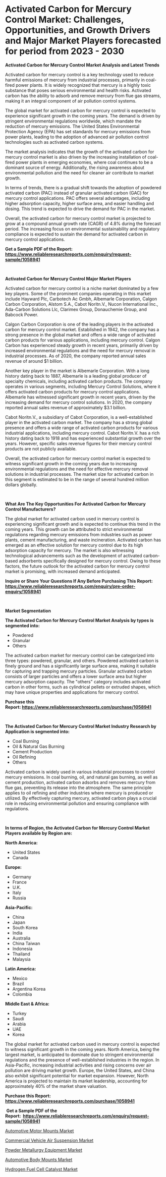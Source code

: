 <p><h1>Activated Carbon for Mercury Control Market: Challenges, Opportunities, and Growth Drivers and Major Market Players forecasted for period from 2023 - 2030</h1></p><p><strong>Activated Carbon for Mercury Control Market Analysis and Latest Trends</strong></p>
<p><p>Activated carbon for mercury control is a key technology used to reduce harmful emissions of mercury from industrial processes, primarily in coal-fired power plants. It is widely recognized that mercury is a highly toxic substance that poses serious environmental and health risks. Activated carbon has the ability to adsorb and remove mercury from flue gas streams, making it an integral component of air pollution control systems.</p><p>The global market for activated carbon for mercury control is expected to experience significant growth in the coming years. The demand is driven by stringent environmental regulations worldwide, which mandate the reduction of mercury emissions. The United States Environmental Protection Agency (EPA) has set standards for mercury emissions from power plants, leading to the adoption of advanced air pollution control technologies such as activated carbon systems.</p><p>The market analysis indicates that the growth of the activated carbon for mercury control market is also driven by the increasing installation of coal-fired power plants in emerging economies, where coal continues to be a dominant source of energy. Additionally, the rising awareness about environmental pollution and the need for cleaner air contribute to market growth.</p><p>In terms of trends, there is a gradual shift towards the adoption of powdered activated carbon (PAC) instead of granular activated carbon (GAC) for mercury control applications. PAC offers several advantages, including higher adsorption capacity, higher surface area, and easier handling and dosing. This trend is expected to drive the demand for PAC in the market.</p><p>Overall, the activated carbon for mercury control market is projected to grow at a compound annual growth rate (CAGR) of 4.8% during the forecast period. The increasing focus on environmental sustainability and regulatory compliance is expected to sustain the demand for activated carbon in mercury control applications.</p></p>
<p><strong>Get a Sample PDF of the Report:&nbsp; <a href="https://www.reliableresearchreports.com/enquiry/request-sample/1058941">https://www.reliableresearchreports.com/enquiry/request-sample/1058941</a></strong></p>
<p>&nbsp;</p>
<p><strong>Activated Carbon for Mercury Control Major Market Players</strong></p>
<p><p>Activated carbon for mercury control is a niche market dominated by a few key players. Some of the prominent companies operating in this market include Hayward Plc, Carbotech Ac Gmbh, Albemarle Corporation, Calgon Carbon Corporation, Alstom S.A., Cabot Noritn.V., Nucon International Inc., Ada-Carbon Solutions Llc, Clarimex Group, Donauchemie Group, and Babcock Power.</p><p>Calgon Carbon Corporation is one of the leading players in the activated carbon for mercury control market. Established in 1942, the company has a strong presence in the global market and offers a wide range of activated carbon products for various applications, including mercury control. Calgon Carbon has experienced steady growth in recent years, primarily driven by increased environmental regulations and the need for mercury removal in industrial processes. As of 2020, the company reported annual sales revenue of around $1 billion.</p><p>Another key player in the market is Albemarle Corporation. With a long history dating back to 1887, Albemarle is a leading global producer of specialty chemicals, including activated carbon products. The company operates in various segments, including Mercury Control Solutions, where it offers activated carbon products for mercury control applications. Albemarle has witnessed significant growth in recent years, driven by the increasing demand for mercury control solutions. In 2020, the company reported annual sales revenue of approximately $3.1 billion.</p><p>Cabot Noritn.V., a subsidiary of Cabot Corporation, is a well-established player in the activated carbon market. The company has a strong global presence and offers a wide range of activated carbon products for various industrial applications, including mercury control. Cabot Noritn.V. has a rich history dating back to 1918 and has experienced substantial growth over the years. However, specific sales revenue figures for their mercury control products are not publicly available.</p><p>Overall, the activated carbon for mercury control market is expected to witness significant growth in the coming years due to increasing environmental regulations and the need for effective mercury removal solutions in industrial processes. The market size for activated carbon in this segment is estimated to be in the range of several hundred million dollars globally.</p></p>
<p>&nbsp;</p>
<p><strong>What Are The Key Opportunities For Activated Carbon for Mercury Control Manufacturers?</strong></p>
<p><p>The global market for activated carbon used in mercury control is experiencing significant growth and is expected to continue this trend in the coming years. This growth can be attributed to strict environmental regulations regarding mercury emissions from industries such as power plants, cement manufacturing, and waste incineration. Activated carbon has emerged as an effective solution for mercury control due to its high adsorption capacity for mercury. The market is also witnessing technological advancements such as the development of activated carbon-based adsorbents specifically designed for mercury control. Owing to these factors, the future outlook for the activated carbon for mercury control market is promising, with increased demand anticipated.</p></p>
<p><strong>Inquire or Share Your Questions If Any Before Purchasing This Report: <a href="https://www.reliableresearchreports.com/enquiry/pre-order-enquiry/1058941">https://www.reliableresearchreports.com/enquiry/pre-order-enquiry/1058941</a></strong></p>
<p>&nbsp;</p>
<p><strong>Market Segmentation</strong></p>
<p><strong>The Activated Carbon for Mercury Control Market Analysis by types is segmented into:</strong></p>
<p><ul><li>Powdered</li><li>Granular</li><li>Others</li></ul></p>
<p><p>The activated carbon market for mercury control can be categorized into three types: powdered, granular, and others. Powdered activated carbon is finely ground and has a significantly large surface area, making it suitable for capturing and trapping mercury particles. Granular activated carbon consists of larger particles and offers a lower surface area but higher mercury adsorption capacity. The "others" category includes activated carbon in other forms, such as cylindrical pellets or extruded shapes, which may have unique properties and applications for mercury control.</p></p>
<p><strong>Purchase this Report:&nbsp;<a href="https://www.reliableresearchreports.com/purchase/1058941">https://www.reliableresearchreports.com/purchase/1058941</a></strong></p>
<p>&nbsp;</p>
<p><strong>The Activated Carbon for Mercury Control Market Industry Research by Application is segmented into:</strong></p>
<p><ul><li>Coal Burning</li><li>Oil & Natural Gas Burning</li><li>Cement Production</li><li>Oil Refining</li><li>Others</li></ul></p>
<p><p>Activated carbon is widely used in various industrial processes to control mercury emissions. In coal burning, oil, and natural gas burning, as well as cement production, activated carbon adsorbs and removes mercury from flue gas, preventing its release into the atmosphere. The same principle applies to oil refining and other industries where mercury is produced or utilized. By effectively capturing mercury, activated carbon plays a crucial role in reducing environmental pollution and ensuring compliance with regulations.</p></p>
<p>&nbsp;</p>
<p><strong>In terms of Region, the Activated Carbon for Mercury Control Market Players available by Region are:</strong></p>
<p>
    <p> <strong> North America: </strong>
        <ul>
            <li>United States</li>
            <li>Canada</li>
        </ul>
        </p> 
    <p> <strong> Europe: </strong>
        <ul>
            <li>Germany</li>
            <li>France</li>
            <li>U.K.</li>
            <li>Italy</li>
            <li>Russia</li>
        </ul>
        </p> 
    <p> <strong> Asia-Pacific: </strong>
        <ul>
            <li>China</li>
            <li>Japan</li>
            <li>South Korea</li>
            <li>India</li>
            <li>Australia</li>
            <li>China Taiwan</li>
            <li>Indonesia</li>
            <li>Thailand</li>
            <li>Malaysia</li>
        </ul>
        </p> 
    <p> <strong> Latin America: </strong>
        <ul>
            <li>Mexico</li>
            <li>Brazil</li>
            <li>Argentina Korea</li>
            <li>Colombia</li>
        </ul>
        </p> 
    <p> <strong> Middle East & Africa: </strong>
        <ul>
            <li>Turkey</li>
            <li>Saudi</li>
            <li>Arabia</li>
            <li>UAE</li>
            <li>Korea</li>
        </ul>
    </p>
    </p>
<p><p>The global market for activated carbon used in mercury control is expected to witness significant growth in the coming years. North America, being the largest market, is anticipated to dominate due to stringent environmental regulations and the presence of well-established industries in the region. In Asia-Pacific, increasing industrial activities and rising concerns over air pollution are driving market growth. Europe, the United States, and China also exhibit significant potential for market expansion. However, North America is projected to maintain its market leadership, accounting for approximately 40% of the market share valuation.</p></p>
<p><strong>Purchase this Report: <a href="https://www.reliableresearchreports.com/purchase/1058941">https://www.reliableresearchreports.com/purchase/1058941</a></strong></p>
<p>&nbsp;<strong>Get a Sample PDF of the Report:&nbsp;&nbsp;<a href="https://www.reliableresearchreports.com/enquiry/request-sample/1058941">https://www.reliableresearchreports.com/enquiry/request-sample/1058941</a></strong></p>
<p><strong></strong></p>
<p><p><a href="https://medium.com/@janrussell6445/automotive-motor-mounts-market-size-and-market-trends-complete-industry-overview-2023-to-2030-9fab8ec3f031">Automotive Motor Mounts Market</a></p><p><a href="https://medium.com/@josueherzog/commercial-vehicle-air-suspension-market-exploring-market-share-market-trends-and-future-growth-272b64cf68df">Commercial Vehicle Air Suspension Market</a></p><p><a href="https://medium.com/@jaylonlesch/powder-metallurgy-equipment-market-research-report-its-history-and-forecast-2023-to-2030-0e7e4cc88fd8">Powder Metallurgy Equipment Market</a></p><p><a href="https://medium.com/@nayelibosco/automotive-body-mounts-market-insight-market-trends-growth-forecasted-from-2023-to-2030-19d556438403">Automotive Body Mounts Market</a></p><p><a href="https://medium.com/@nilltanay7548659/hydrogen-fuel-cell-catalyst-market-size-and-market-trends-complete-industry-overview-2023-to-2030-b5f169299aec">Hydrogen Fuel Cell Catalyst Market</a></p></p>